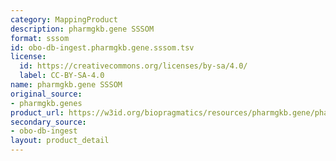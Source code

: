 ```yaml
---
category: MappingProduct
description: pharmgkb.gene SSSOM
format: sssom
id: obo-db-ingest.pharmgkb.gene.sssom.tsv
license:
  id: https://creativecommons.org/licenses/by-sa/4.0/
  label: CC-BY-SA-4.0
name: pharmgkb.gene SSSOM
original_source:
- pharmgkb.genes
product_url: https://w3id.org/biopragmatics/resources/pharmgkb.gene/pharmgkb.gene.sssom.tsv
secondary_source:
- obo-db-ingest
layout: product_detail
---
```

